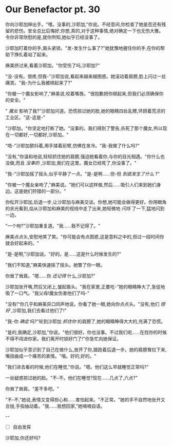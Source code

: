 # Our Benefactor pt. 30

你向沙耶加伸出手。"嘿。没事的,沙耶加,"你说。不经意间,你检查了她是否还有残留的悲伤。安全总比后悔好,你想,真的,对于这种事情,绝对确定一下也无伤大雅。令你非常欣慰的是,就你所知,她似乎已经没事了。

沙耶加盯着你的手,眉头紧锁。"发-发生什么事了?"她犹豫地握住你的手,在你的帮助下挣扎着站了起来。

麻美挤过来,看着沙耶加。"你受伤了吗,沙耶加?"

"没-没有。很疼,但我-"沙耶加说,看起来越来越困惑。她滚动着肩膀,脸上闪过一丝痛苦。"我-为什么我被绑起来了?"

"你被一个魔女影响了,"麻美说,咬着嘴唇。"很抱歉把你绑起来,但我们必须确保你的安全。"

" *魔女* 影响了我?"沙耶加问道。恐慌掠过她的脸,她的眼睛四处乱瞟,环顾着荒凉的工业区。"这-这是-"

"沙耶加。"你坚定地打断了她。"没事的。我们得到了警告,杀死了那个魔女,所以现在一切都好,一切都好,沙耶加。"

"唔-"沙耶加颤抖着,用手揉着前臂,仿佛在发冷。"我-我做了什么吗?"

"没有,"你温和地说,轻轻抓住她的肩膀,强迫她看着你,与你的目光相遇。"你什么也没做,而且 *没事的* ,沙耶加,我们在这里。魔女已经死了,你没事了。"

"我-"沙耶加摇了摇头,似乎平静了一点。"是-是啊......但-但 *到底发生了什么* ?"

"你被一个魔女亲吻了,"麻美说。"她们可以这样做,然后......吸引人们来到她们身边。这是她们狩猎的一部分。"

你松开沙耶加,后退一步,让沙耶加与麻美交谈。你想,她可能会做得更好。你用眼角的余光看到,焰从沙耶加和麻美的视线中走了出来,她轻微地 *闪烁* 了一下,猛地闪到一边。

"一个吻?"沙耶加重复道。"我......我不记得了。"

麻美点点头,安慰地笑了笑。"你可能会有点困惑,这是意料之中的,但过一段时间你就会好起来的。"

"是-是啊,"沙耶加说。"好的。是......这是什么时候发生的?"

"我们不知道,"麻美快速摇了摇头。她瞥了你一眼。

你耸了耸肩。"嗯......你 *还记得* 什么,沙耶加?"

沙耶加张开嘴,然后又闭上,皱起眉头。"我在家里,正要吃-"她的眼睛睁大了,急促地吸了一口气。"我父母!魔女伤害他们了吗-"

"没有!"你几乎和麻美异口同声地说。你看了她一眼,她向你点点头。"没有,他们 *很好* ,沙耶加,我们去看过他们了!"

"我-你 *确定* 吗?"轮到沙耶加 *抓住你* 的肩膀了,她的眼睛睁得大大的,充满了恐慌。

"是的,我确定,沙耶加,"你说。"他们很好。你也没事。不过我们呃......在找你的时候不得不闯进你家。我们离开时锁好门了!"你急忙向她保证。

沙耶加似乎意识到了自己在做什么,放开了你,踉跄着后退一步。她的肩膀耷拉下来,嘴扭曲成一个痛苦的表情。"哦。好的,好的。"

"我们进去看的时候,他们在睡觉,"你说。"嗯。他们这么早就睡觉正常吗?"

一丝疑惑掠过她的脸。"不-不。他们在睡觉?现在......几点了,六点?"

你耸了耸肩。"差不多吧。"

"不-不,"她说,表情又变得担心和......害怕起来。"不正常。"她的手不自然地张开又合拢,手指抽动着。"我......我想回家,"她喃喃自语。

-- 

- [ ] 自由发挥

沙耶加,你还好吗?
